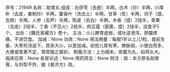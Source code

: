 序号：21949
名称：助胃丸
组成：白茯苓（去皮）半两，白术（炒）半两，川厚朴（去皮，姜制炒）半两，藿香叶（洗去土）半两，甘草（炙）半两，诃子（煨，去核）半两，人参（去芦）半两，陈皮（去白）半两，木香（煨）2钱半，草果（去皮）2钱半，丁香（不见火）2钱半，肉豆蔻（面裹，煨）2钱半，没食子5个。
出处：《魏氏家藏方》卷十。
主治：小儿脾胃虚弱，或吐逆泄泻，脐腹疼痛，不进饮食。
加减：None
功效：None
用法用量：每服1岁以上儿1粒，食前生姜、大枣煎汤送下。其余大小，以意加减。如觉儿胃有寒，脾脉弱，小便白而多，大便或青黄不定，常常服之甚妙。
制备方法：上为细末，炼蜜为丸，如鸡头大。
临床应用：None
各家论述：None
用药禁忌：None
附注：按：本方原名助胃膏，与剂型不符，据《普济方》改。
